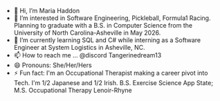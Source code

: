 - 👋 Hi, I’m Maria Haddon
- 👀 I’m interested in Software Engineering, Pickleball, Formula1 Racing. Planning to graduate with a B.S. in Computer Science from the University of North Carolina-Asheville in May 2026.
- 🌱 I’m currently learning SQL and C# while interning as a Software Engineer at System Logistics in Asheville, NC.
- 📫 How to reach me ... @discord Tangerinedream13
- 😄 Pronouns: She/Her/Hers
- ⚡ Fun fact: I'm an Occupational Therapist making a career pivot into Tech. I'm 1/2 Japanese and 1/2 Irish. B.S. Exercise Science App State; M.S. Occupational Therapy Lenoir-Rhyne

<!---
Tangerinedream13/Tangerinedream13 is a ✨ special ✨ repository because its `README.md` (this file) appears on your GitHub profile.
You can click the Preview link to take a look at your changes.
--->
